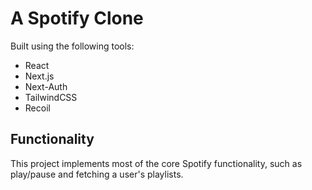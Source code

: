 # A Spotify Clone
Built using the following tools:
- React
- Next.js
- Next-Auth
- TailwindCSS
- Recoil
## Functionality
This project implements most of the core Spotify functionality, such as play/pause and fetching a user's playlists. 